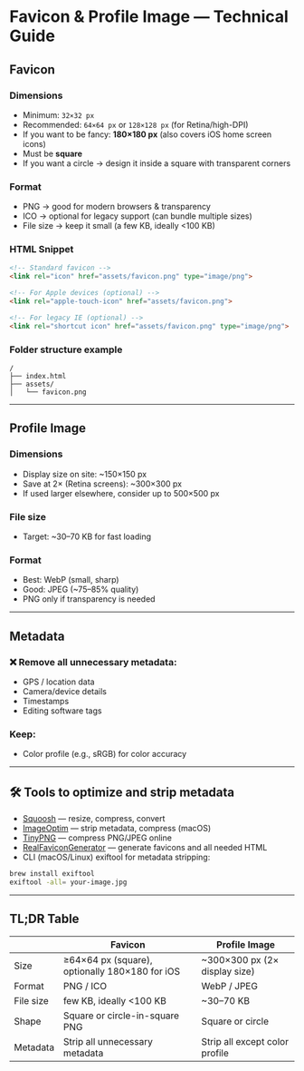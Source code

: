 # Favicon & Profile Image — Technical Guide

## Favicon

### Dimensions
- Minimum: `32×32 px`
- Recommended: `64×64 px` or `128×128 px` (for Retina/high-DPI)
- If you want to be fancy: **180×180 px** (also covers iOS home screen icons)
- Must be **square**
- If you want a circle → design it inside a square with transparent corners

### Format
- PNG → good for modern browsers & transparency
- ICO → optional for legacy support (can bundle multiple sizes)
- File size → keep it small (a few KB, ideally <100 KB)

### HTML Snippet
```html
<!-- Standard favicon -->
<link rel="icon" href="assets/favicon.png" type="image/png">

<!-- For Apple devices (optional) -->
<link rel="apple-touch-icon" href="assets/favicon.png">

<!-- For legacy IE (optional) -->
<link rel="shortcut icon" href="assets/favicon.png" type="image/png">
```

### Folder structure example
```
/
├── index.html
├── assets/
│   └── favicon.png
```

---

## Profile Image

### Dimensions
- Display size on site: ~150×150 px
- Save at 2× (Retina screens): ~300×300 px
- If used larger elsewhere, consider up to 500×500 px

### File size
- Target: ~30–70 KB for fast loading

### Format
- Best: WebP (small, sharp)
- Good: JPEG (~75–85% quality)
- PNG only if transparency is needed

---

## Metadata

### ❌ Remove all unnecessary metadata:
- GPS / location data
- Camera/device details
- Timestamps
- Editing software tags

### Keep:
- Color profile (e.g., sRGB) for color accuracy

---

## 🛠️ Tools to optimize and strip metadata

- [Squoosh](https://squoosh.app) — resize, compress, convert  
- [ImageOptim](https://imageoptim.com/mac) — strip metadata, compress (macOS)  
- [TinyPNG](https://tinypng.com) — compress PNG/JPEG online  
- [RealFaviconGenerator](https://realfavicongenerator.net) — generate favicons and all needed HTML  
- CLI (macOS/Linux) exiftool for metadata stripping:  

```bash
brew install exiftool
exiftool -all= your-image.jpg
```

---

## TL;DR Table

|   | Favicon | Profile Image |
|---|---------|----------------|
| Size | ≥64×64 px (square), optionally 180×180 for iOS | ~300×300 px (2× display size) |
| Format | PNG / ICO | WebP / JPEG |
| File size | few KB, ideally <100 KB | ~30–70 KB |
| Shape | Square or circle-in-square PNG | Square or circle |
| Metadata | Strip all unnecessary metadata | Strip all except color profile |
